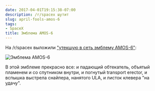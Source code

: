 ```yaml
---
date: 2017-04-01T19:15:38-07:00
description: /r/spacex шутит
slug: april-fools-amos-6
tags:
- SpaceX
title: Эмблема AMOS-6
---
```


На /r/spacex выложили ["утекшую в сеть эмблему AMOS-6"](
https://www.reddit.com/r/spacex/comments/62scc7/leaked_amos6_mission_patch/):

![Эмблема AMOS-6](/2017/04/april_fools_amos6_patch.png)

В этой эмблеме прекрасно все: и падающий обтекатель, объятый пламенем и со
спутником внутри, и погнутый transport erector, и вспышка выстрела снайпера,
нанятого ULA, и листок клевера "на удачу".

<!--more-->
